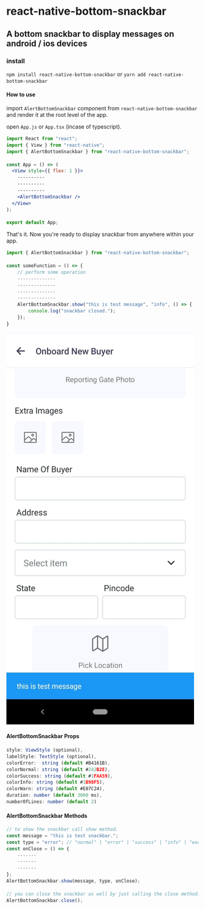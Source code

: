 # react-native-bottom-snackbar

## A bottom snackbar to display messages on android / ios devices

### install
``npm install react-native-bottom-snackbar``
or
``yarn add react-native-bottom-snackbar``

#### How to use

import `AlertBottomSnackbar` component from `react-native-bottom-snackbar` and render it at the root level of the app.

open `App.js` or `App.tsx` (incase of typescript).

```jsx
import React from "react";
import { View } from "react-native";
import { AlertBottomSnackbar } from "react-native-bottom-snackbar";

const App = () => (
  <View style={{ flex: 1 }}>
    ----------
    ----------
    ----------
    <AlertBottomSnackbar />
  </View>
);

export default App;
```

That's it. Now you're ready to display snackbar from anywhere within your app.

```js
import { AlertBottomSnackbar } from "react-native-bottom-snackbar";

const someFunction = () => {
    // perform some operation
    --------------
    --------------
    --------------
    --------------
    AlertBottomSnackbar.show("this is test message", "info", () => {
        console.log("snackbar closed.");
    });
}
```
![demo screenshot](/screenshot/info.jpeg)

#### AlertBottomSnackbar Props
```jsx
style: ViewStyle (optional),
labelStyle: TextStyle (optional),
colorError:  string (default #B4161B),
colorNormal: string (default #242B2E),
colorSuccess: string (default #1FAA59),
colorInfo: string (default #1B98F5),
colorWarn: string (default #E07C24),
duration: number (default 3000 ms),
numberOfLines: number (default 2)
```

#### AlertBottomSnackbar Methods
```js
// to show the snackbar call show method.
const message = "this is test snackbar.";
const type = "error"; // "normal" | "error" | "success" | "info" | "warn" (default "normal")
const onClose = () => {
    -------
    -------
    -------
};
AlertBottomSnackbar.show(message, type, onClose);

// you can close the snackbar as well by just calling the close method.
AlertBottomSnackbar.close();
```
